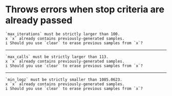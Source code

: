 # Throws errors when stop criteria are already passed

    `max_iterations` must be strictly larger than 100.
    x `x` already contains previously-generated samples.
    i Should you use `clear` to erase previous samples from `x`?

---

    `max_calls` must be strictly larger than 113.
    x `x` already contains previously-generated samples.
    i Should you use `clear` to erase previous samples from `x`?

---

    `min_logz` must be strictly smaller than 1085.0623.
    x `x` already contains previously-generated samples.
    i Should you use `clear` to erase previous samples from `x`?

